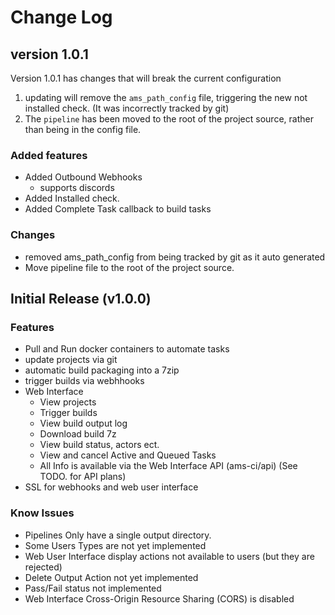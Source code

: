 # Change Log

## version 1.0.1
Version 1.0.1 has changes that will break the current configuration
1) updating will remove the ```ams_path_config``` file, triggering the 
new not installed check. (It was incorrectly tracked by git)
2) The ```pipeline``` has been moved to the root of the project source, rather
than being in the config file.

### Added features
- Added Outbound Webhooks
    - supports discords
- Added Installed check.
- Added Complete Task callback to build tasks 

### Changes
- removed ams_path_config from being tracked by git as it auto generated
- Move pipeline file to the root of the project source.


## Initial Release (v1.0.0)
### Features 
- Pull and Run docker containers to automate tasks
- update projects via git
- automatic build packaging into a 7zip
- trigger builds via webhhooks
- Web Interface
    - View projects
    - Trigger builds
    - View build output log
    - Download build 7z
    - View build status, actors ect.
    - View and cancel Active and Queued Tasks
    - All Info is available via the Web Interface API (ams-ci/api) (See TODO. for API plans)
- SSL for webhooks and web user interface
    
### Know Issues
- Pipelines Only have a single output directory.
- Some Users Types are not yet implemented
- Web User Interface display actions not available to users (but they are rejected)
- Delete Output Action not yet implemented
- Pass/Fail status not implemented
- Web Interface Cross-Origin Resource Sharing (CORS) is disabled
